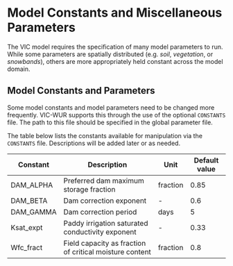 # Model Constants and Miscellaneous Parameters

The VIC model requires the specification of many model parameters to run. While some parameters are spatially distributed (e.g. _soil_, _vegetation_, or _snowbands_), others are more appropriately held constant across the model domain.

## Model Constants and Parameters

Some model constants and model parameters need to be changed more frequently. VIC-WUR supports this through the use of the optional `CONSTANTS` file. The path to this file should be specified in the global parameter file.

The table below lists the constants available for manipulation via the `CONSTANTS` file. Descriptions will be added later or as needed.

| Constant | Description | Unit | Default value |
|---|---|---|---|
| DAM_ALPHA | Preferred dam maximum storage fraction | fraction | 0.85 |
| DAM_BETA | Dam correction exponent | - | 0.6 |
| DAM_GAMMA | Dam correction period | days | 5 |
| Ksat_expt | Paddy irrigation saturated conductivity exponent | - | 0.33 |
| Wfc_fract | Field capacity as fraction of critical moisture content | fraction | 0.8 |